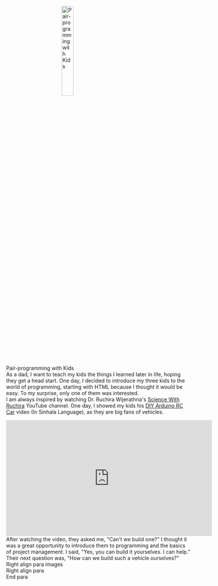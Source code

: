 <div class="container">
    <div class="row">
        <div class="col-md-12">
            <img src="{{site.baseurl}}/assets/2024-05-24/page_banner.jpg" title="Pair-programming with Kids" width="25%" style="margin-left:30%">
        </div>
    </div>
    <div class="row">
        <div class="col-md-12">
            <div class="header_title" >Pair-programming with Kids</div>
        </div>
    </div>
    <div class="row">
        <div class="col-md-12">
            As a dad, I want to teach my kids the things I learned later in life, hoping they get a head start. One day, I decided to introduce my three kids to the world of programming, starting with HTML because I thought it would be easy. To my surprise, only one of them was interested.
        </div>
    </div>
    <div class="row">
        <div class="col-md-6">
            <span class="align-middle">
                I am always inspired by watching Dr. Ruchira Wijerathna's  <a href="https://www.youtube.com/@ScienceWithRuchira">Science With Ruchira</a> YouTube channel. One day, I showed my kids his <a href='https://www.youtube.com/watch?v=T7A0ICf_pa4'>DIY Arduino RC Car</a> video (In Sinhala Language), as they are big fans of vehicles.</p>
            </span>
        <div class="col-md-6">
            <iframe width="560" height="315" src="https://www.youtube.com/embed/T7A0ICf_pa4?si=fQ-Fly_rihbAxKSs" title="YouTube video player" frameborder="0" allow="accelerometer; autoplay; clipboard-write; encrypted-media; gyroscope; picture-in-picture; web-share" referrerpolicy="strict-origin-when-cross-origin" allowfullscreen></iframe>
        </div>
    </div>
    <div class="row">
        <div class="col-md-12">
            <div class="header_title" >After watching the video, they asked me, "Can't we build one?" I thought it was a great opportunity to introduce them to programming and the basics of project management. 
                I said, "Yes, you can build it yourselves. I can help." 
                Their next question was, "How can we build such a vehicle ourselves?"
            </div>
        </div>
    </div>
    <div class="row">
        <div class="col-md-8">
            Right align para images
        </div>
        <div class="col-md-4">
            Right align para 
        </div>
    </div>
    <div class="row">
        <div class="col-md-12">
            End para
        </div>
    </div>
</div>
